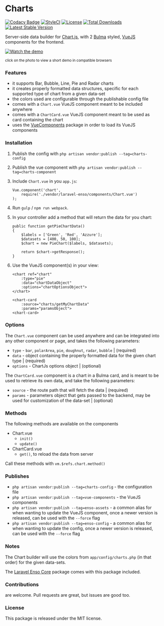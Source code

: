 <!--h-->
# Charts
[![Codacy Badge](https://api.codacy.com/project/badge/Grade/aa6c0917f8c6425f87eb94c01d84b2f8)](https://www.codacy.com/app/laravel-enso/Charts?utm_source=github.com&amp;utm_medium=referral&amp;utm_content=laravel-enso/Charts&amp;utm_campaign=Badge_Grade)
[![StyleCI](https://styleci.io/repos/85484767/shield?branch=master)](https://styleci.io/repos/85484767)
[![License](https://poser.pugx.org/laravel-enso/charts/license)](https://https://packagist.org/packages/laravel-enso/charts)
[![Total Downloads](https://poser.pugx.org/laravel-enso/charts/downloads)](https://packagist.org/packages/laravel-enso/charts)
[![Latest Stable Version](https://poser.pugx.org/laravel-enso/charts/version)](https://packagist.org/packages/laravel-enso/charts)
<!--/h-->

Server-side data builder for [Chart.js](http://www.chartjs.org), with 2 [Bulma](https://bulma.io) styled, [VueJS](https://vuejs.org/) components for the frontend.


[![Watch the demo](https://laravel-enso.github.io/charts/screenshots/Selection_002_thumb.png)](https://laravel-enso.github.io/charts/videos/demo_01.webm)

<sup>click on the photo to view a short demo in compatible browsers</sup>

### Features

- it supports Bar, Bubble, Line, Pie and Radar charts
- it creates properly formatted data structures, specific for each supported type of chart from a given data-set
- the colors used are configurable through the publishable config file
- comes with a `Chart.vue` VueJS component meant to be included anywhere
- comes with a `ChartCard.vue` VueJS component meant to be used as card containing the chart
- uses the [VueComponents](https://github.com/laravel-enso/VueComponents) package in order to load its VueJS components

### Installation


1. Publish the config with `php artisan vendor:publish --tag=charts-config`

2. Publish the vue component with `php artisan vendor:publish --tag=charts-component`

3. Include `Chart.vue` in you `app.js`:

    ```
    Vue.component('chart',
        require('./vendor/laravel-enso/components/Chart.vue')
    );
    ```

5. Run `gulp` / `npm run webpack`.

6. In your controller add a method that will return the data for you chart:

    ```
    public function getPieChartData()
    {
        $labels = ['Green', 'Red', 'Azzure'];
        $datasets = [400, 50, 100];
        $chart = new PieChart($labels, $datasets);

        return $chart->getResponse();
    }
    ```

7. Use the VueJS component(s) in your view:

    ```
    <chart ref="chart"
        :type="pie"
        :data="chartDataObject"
        :options="chartOptionsObject">        
    </chart>
    
    <chart-card
        :source="charts/getMyChartData"
        :params="paramsObject">
    <chart-card>
    
    ```

### Options
The `Chart.vue` component can be used anywhere and can be integrated into any other component or page, and takes the following parameters:
- `type` - `bar`, `polarArea`, `pie`, `doughnut`, `radar`, `bubble` | (required)
- `data` - object containing the properly formatted data for the given chart type | (required)
- `options` - ChartJs options object | (optional)

The `ChartCard.vue` component is a chart in a Bulma card, and is meant to be used to retrieve its own data, and take the following parameters:
- `source` - the route path that will fetch the data | (required)
- `params` - parameters object that gets passed to the backend, may be used for customization of the data-set | (optional)


### Methods
The following methods are available on the components

* Chart.vue
    - `init()`
    - `update()`
* ChartCard.vue
    - `get()`, to reload the data from server

Call these methods with `vm.$refs.chart.method()`

### Publishes

- `php artisan vendor:publish --tag=charts-config` - the configuration file
- `php artisan vendor:publish --tag=vue-components` - the VueJS components
- `php artisan vendor:publish --tag=enso-assets` - a common alias for when wanting to update the VueJS component,
once a newer version is released, can be used with the `--force` flag
- `php artisan vendor:publish --tag=enso-config` - a common alias for when wanting to update the config,
once a newer version is released, can be used with the `--force` flag

### Notes

The Chart builder will use the colors from `app/config/charts.php` (in that order) for the given data-sets.

The [Laravel Enso Core](https://github.com/laravel-enso/Core) package comes with this package included.

<!--h-->
### Contributions

are welcome. Pull requests are great, but issues are good too.

### License

This package is released under the MIT license.
<!--/h-->